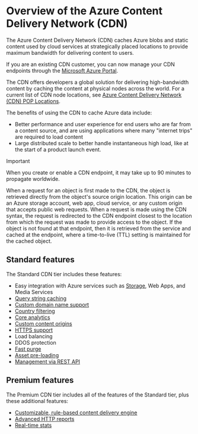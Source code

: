 <properties 
    pageTitle="Azure CDN Overview" 
    description="Learn what the Azure Content Delivery Network (CDN) is and how to use it to deliver high-bandwidth content by caching blobs and static content." 
    services="cdn" 
    documentationCenter=".NET" 
    authors="camsoper" 
    manager="dwrede" 
    editor=""/>

<tags 
    ms.service="cdn" 
    ms.workload="tbd" 
    ms.tgt_pltfrm="na" 
    ms.devlang="na" 
    ms.topic="article" 
    ms.date="01/20/2016" 
    ms.author="casoper"/>

# Overview of the Azure Content Delivery Network (CDN)
The Azure Content Delivery Network (CDN) caches Azure blobs and static content used by cloud services at strategically placed locations to provide maximum bandwidth for delivering content to users. 

If you are an existing CDN customer, you can now manage your CDN endpoints through the [Microsoft Azure Portal](https://portal.azure.com). 

The CDN offers developers a global solution for delivering high-bandwidth content by caching the content at physical nodes across the world. For a current list of CDN node locations, see [Azure Content Delivery Network (CDN) POP Locations](cdn-pop-locations.md).

The benefits of using the CDN to cache Azure data include:

* Better performance and user experience for end users who are far from a content source, and are using applications where many "internet trips" are required to load content
* Large distributed scale to better handle instantaneous high load, like at the start of a product launch event. 

> [!IMPORTANT]
> When you create or enable a CDN endpoint, it may take up to 90 minutes to propagate worldwide.
> 
> 
When a request for an object is first made to the CDN, the object is retrieved directly from the object's source origin location.  This origin can be an Azure storage account, web app, cloud service, or any custom origin that accepts public web requests.  When a request is made using the CDN syntax, the request is redirected to the CDN endpoint closest to the location from which the request was made to provide access to the object. If the object is not found at that endpoint, then it is retrieved from the service and cached at the endpoint, where a time-to-live (TTL) setting is maintained for the cached object.

## Standard features
The Standard CDN tier includes these features:

* Easy integration with Azure services such as [Storage](cdn-create-a-storage-account-with-cdn.md), Web Apps, and Media Services
* [Query string caching](cdn-query-string.md)
* [Custom domain name support](cdn-map-content-to-custom-domain.md)
* [Country filtering](cdn-restrict-access-by-country.md)
* [Core analytics](cdn-analyze-usage-patterns.md)
* [Custom content origins](cdn-map-content-to-custom-domain.md)
* [HTTPS support](cdn-how-to-use-cdn.md#accessing-cached-content-over-https)
* Load balancing
* DDOS protection
* [Fast purge](cdn-purge-endpoint.md)
* [Asset pre-loading](cdn-preload-endpoint.md)
* [Management via REST API](https://msdn.microsoft.com/library/mt634456.aspx)

## Premium features
The Premium CDN tier includes all of the features of the Standard tier, plus these additional features:

* [Customizable, rule-based content delivery engine](cdn-rules-engine.md)
* [Advanced HTTP reports](cdn-advanced-http-reports.md)
* [Real-time stats](cdn-real-time-stats.md)

